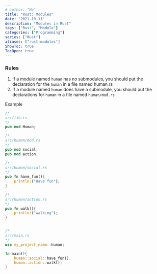 ```yaml
---
# author: "Me"
title: "Rust: Modules"
date: "2021-10-11"
description: "Modules in Rust"
tags: ["Rust", "Module"]
categories: ["Programming"]
series: ["Rust"]
aliases: ["rust-modules"]
ShowToc: true
TocOpen: true
---
```


### Rules

1. If a module named `human` has no submodules, you should put the declaration for the `human` in a file named human.rs
2. If a module named `human` does have a submodule, you should put the declarations for `human` in a file named `human/mod.rs`

Example

```rust
/*
src/lib.rs
*/
pub mod Human;

/*
src/human/mod.rs
*/
pub mod social;
pub mod action;

/*
src/human/social.rs
*/
pub fn have_fun(){
	println!("Have fun");
}

/*
src/human/action.rs
*/
pub fn walk(){
	println!("walking");
}


/*
src/main.rs
*/
use my_project_name::human;

fn main(){
	human::social::have_fun();
	human::action::walk();
}

```
